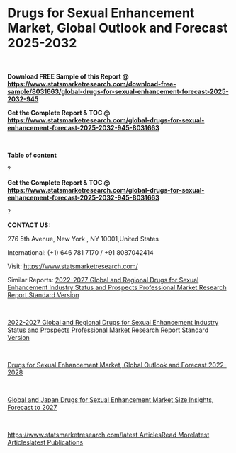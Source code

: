 <h1>Drugs for Sexual Enhancement Market, Global Outlook and Forecast 2025-2032</h1><br/><p><strong>Download FREE Sample of this Report @ <a href="https://www.statsmarketresearch.com/download-free-sample/8031663/global-drugs-for-sexual-enhancement-forecast-2025-2032-945">https://www.statsmarketresearch.com/download-free-sample/8031663/global-drugs-for-sexual-enhancement-forecast-2025-2032-945</a></strong></p>
 
 
 
 <div><b>Get the Complete Report & TOC @ <a href="https://www.statsmarketresearch.com/global-drugs-for-sexual-enhancement-forecast-2025-2032-945-8031663">https://www.statsmarketresearch.com/global-drugs-for-sexual-enhancement-forecast-2025-2032-945-8031663</a></b></div>
 
 
 
 <p><br />
 
 <b>Table of content</b></p>
 
 
 
 <p>? </p>
 
 
 
 <div><b>Get the Complete Report & TOC @ <a href="https://www.statsmarketresearch.com/global-drugs-for-sexual-enhancement-forecast-2025-2032-945-8031663">https://www.statsmarketresearch.com/global-drugs-for-sexual-enhancement-forecast-2025-2032-945-8031663</a></b></div>
 
 
 
 <p>? </p>
 
 
 
 <p><b>CONTACT US:</b><br />
 
 276 5th Avenue, New York , NY 10001,United States<br />
 
 International: (+1) 646 781 7170 / +91 8087042414<br />
 
 Visit: <a href="https://www.statsmarketresearch.com/">https://www.statsmarketresearch.com/</a><br />
 
 Similar Reports: <a href="https://www.statsmarketresearch.com/global-drugs-for-sexual-enhancement-forecast-2025-2032-945-8031663">2022-2027 Global and Regional Drugs for Sexual Enhancement Industry Status and Prospects Professional Market Research Report Standard Version</a><br />
 
 <br />
 
 <a href="https://www.statsmarketresearch.com/global-drugs-for-sexual-enhancement-forecast-2025-2032-945-8031663">2022-2027 Global and Regional Drugs for Sexual Enhancement Industry Status and Prospects Professional Market Research Report Standard Version</a><br />
 
 <br />
 
 <a href="https://www.statsmarketresearch.com/global-drugs-for-sexual-enhancement-forecast-2025-2032-945-8031663">Drugs for Sexual Enhancement Market, Global Outlook and Forecast 2022-2028</a><br />
 
 <br />
 
 <a href="https://www.statsmarketresearch.com/global-drugs-for-sexual-enhancement-forecast-2025-2032-945-8031663">Global and Japan Drugs for Sexual Enhancement Market Size Insights, Forecast to 2027</a><br />
 
 <br />
 
 <a href="https://gyeongbokgung.com">https://www.statsmarketresearch.com/</a><a href="https://hallyeomaritime.com">latest Articles</a><a href="https://jingwansa.com">Read More</a><a href="https://nguoiviet.jp/">latest Articles</a><a href="https://www.intelmarketresearch.com/">latest Publications</a></p>